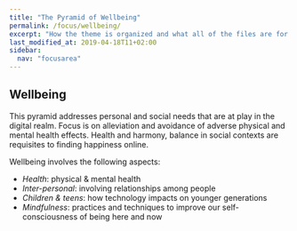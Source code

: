 ```yaml
---
title: "The Pyramid of Wellbeing"
permalink: /focus/wellbeing/
excerpt: "How the theme is organized and what all of the files are for."
last_modified_at: 2019-04-18T11+02:00
sidebar:
  nav: "focusarea"
---
```


## Wellbeing

This pyramid addresses personal and social needs that are at play in the digital realm. Focus is on alleviation and avoidance of adverse physical and mental health effects. Health and harmony, balance in social contexts are requisites to finding happiness online.

Wellbeing involves the following aspects:

- _Health_: physical & mental health  
- _Inter-personal_: involving relationships among people
- _Children & teens_: how technology impacts on younger generations
- _Mindfulness_: practices and techniques to improve our self-consciousness of being here and now
